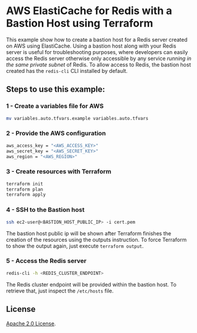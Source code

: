 # AWS ElastiCache for Redis with a Bastion Host using Terraform

This example show how to create a bastion host for a Redis server created on AWS using ElastiCache. Using a bastion host along with your Redis server is useful for troubleshooting purposes, where developers can easily access the Redis server otherwise only accessible by any service _running in the same private subnet_ of Redis. To allow access to Redis, the bastion host created has the `redis-cli` CLI installed by default.

## Steps to use this example:

### 1 - Create a variables file for AWS

```bash
mv variables.auto.tfvars.example variables.auto.tfvars
```

### 2 - Provide the AWS configuration

```bash
aws_access_key = "<AWS_ACCESS_KEY>"
aws_secret_key = "<AWS_SECRET_KEY>"
aws_region = "<AWS_REGION>"
```

### 3 - Create resources with Terraform

```bash
terraform init
terraform plan
terraform apply
```

### 4 - SSH to the Bastion host

```bash
ssh ec2-user@<BASTION_HOST_PUBLIC_IP> -i cert.pem
```

The bastion host public ip will be shown after Terraform finishes the creation of the resources using the outputs instruction. To force Terraform to show the output again, just execute `terraform output`.

### 5 - Access the Redis server

```bash
redis-cli -h <REDIS_CLUSTER_ENDPOINT>
```

The Redis cluster endpoint will be provided within the bastion host. To retrieve that, just inspect the `/etc/hosts` file.

## License

[Apache 2.0 License](./LICENSE).
